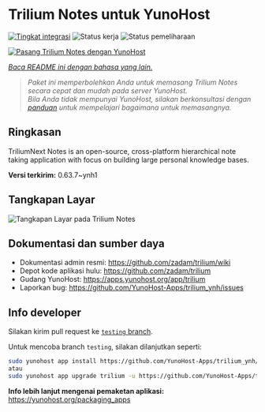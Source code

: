 <!--
N.B.: README ini dibuat secara otomatis oleh <https://github.com/YunoHost/apps/tree/master/tools/readme_generator>
Ini TIDAK boleh diedit dengan tangan.
-->

# Trilium Notes untuk YunoHost

[![Tingkat integrasi](https://dash.yunohost.org/integration/trilium.svg)](https://ci-apps.yunohost.org/ci/apps/trilium/) ![Status kerja](https://ci-apps.yunohost.org/ci/badges/trilium.status.svg) ![Status pemeliharaan](https://ci-apps.yunohost.org/ci/badges/trilium.maintain.svg)

[![Pasang Trilium Notes dengan YunoHost](https://install-app.yunohost.org/install-with-yunohost.svg)](https://install-app.yunohost.org/?app=trilium)

*[Baca README ini dengan bahasa yang lain.](./ALL_README.md)*

> *Paket ini memperbolehkan Anda untuk memasang Trilium Notes secara cepat dan mudah pada server YunoHost.*  
> *Bila Anda tidak mempunyai YunoHost, silakan berkonsultasi dengan [panduan](https://yunohost.org/install) untuk mempelajari bagaimana untuk memasangnya.*

## Ringkasan

TriliumNext Notes is an open-source, cross-platform hierarchical note taking application with focus on building large personal knowledge bases.

**Versi terkirim:** 0.63.7~ynh1

## Tangkapan Layar

![Tangkapan Layar pada Trilium Notes](./doc/screenshots/screenshot.png)

## Dokumentasi dan sumber daya

- Dokumentasi admin resmi: <https://github.com/zadam/trilium/wiki>
- Depot kode aplikasi hulu: <https://github.com/zadam/trilium>
- Gudang YunoHost: <https://apps.yunohost.org/app/trilium>
- Laporkan bug: <https://github.com/YunoHost-Apps/trilium_ynh/issues>

## Info developer

Silakan kirim pull request ke [`testing` branch](https://github.com/YunoHost-Apps/trilium_ynh/tree/testing).

Untuk mencoba branch `testing`, silakan dilanjutkan seperti:

```bash
sudo yunohost app install https://github.com/YunoHost-Apps/trilium_ynh/tree/testing --debug
atau
sudo yunohost app upgrade trilium -u https://github.com/YunoHost-Apps/trilium_ynh/tree/testing --debug
```

**Info lebih lanjut mengenai pemaketan aplikasi:** <https://yunohost.org/packaging_apps>
